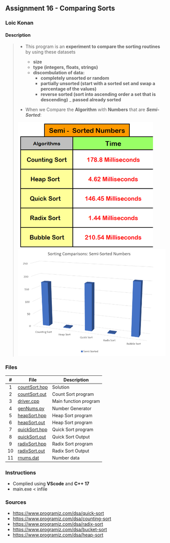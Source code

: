 ## Assignment 16 - Comparing Sorts

### Loic Konan

#### Description
>
> - This program is an **experiment to compare the sorting routines** by using these datasets
>
>   - **size**
>   - **type (integers, floats, strings)**
>   - **discombulation of data:**
>     - **completely unsorted or random**
>     - **partially unsorted (start with a sorted set and swap a percentage of the values)**
>     - **reverse sorted (sort into ascending order a set that is descending)**
>     _ **passed already sorted**
>
> - When we Compare the **Algorithm** with **Numbers** that are _**Semi-Sorted**_:
>
> <img src = "semi.png">
> <img src = "semisorted.png">
>

### Files

|   #   | File                           | Description           |
| :---: | ------------------------------ | --------------------- |
|   1   | [countSort.hpp](countSort.hpp) | Solution              |
|   2   | [countSort.out](countSort.out) | Count Sort program    |
|   3   | [driver.cpp](driver.cpp)       | Main function program |
|   4   | [genNums.py](genNums.py)       | Number Generator      |
|   5   | [heapSort.hpp](heapSort.hpp)   | Heap Sort program     |
|   6   | [heapSort.out](heapSort.out)   | Heap Sort program     |
|   7   | [quickSort.hpp](quickSort.hpp) | Quick Sort program    |
|   8   | [quickSort.out](quickSort.out) | Quick Sort Output     |
|   9   | [radixSort.hpp](radixSort.hpp) | Radix Sort program    |
|  10   | [radixSort.out](radixSort.out) | Radix Sort Output     |
|  11   | [rnums.dat](rnums.dat)         | Number data           |

### Instructions

- Complied using **VScode** and **C++ 17**
- main.exe < infile

### Sources

- <https://www.programiz.com/dsa/quick-sort>
- <https://www.programiz.com/dsa/counting-sort>
- <https://www.programiz.com/dsa/radix-sort>
- <https://www.programiz.com/dsa/bucket-sort>
- <https://www.programiz.com/dsa/heap-sort>
